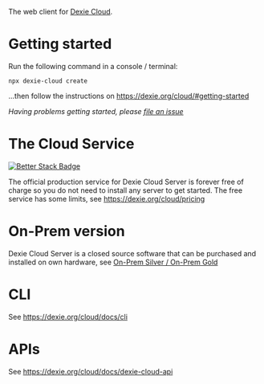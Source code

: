The web client for [Dexie Cloud](https://dexie.org/cloud/).

# Getting started

Run the following command in a console / terminal:

```
npx dexie-cloud create
```

...then follow the instructions on https://dexie.org/cloud/#getting-started

*Having problems getting started, please [file an issue](https://github.com/dexie/Dexie.js/issues/new)*

# The Cloud Service

[![Better Stack Badge](https://uptime.betterstack.com/status-badges/v2/monitor/jist.svg)](https://www.dexie-cloud-status.com)

The official production service for Dexie Cloud Server is forever free of charge so you do not need to install any server to get started. The free service has some limits, see https://dexie.org/cloud/pricing

# On-Prem version

Dexie Cloud Server is a closed source software that can be purchased and installed on own hardware, see [On-Prem Silver / On-Prem Gold](https://dexie.org/cloud/pricing)

# CLI

See https://dexie.org/cloud/docs/cli

# APIs

See https://dexie.org/cloud/docs/dexie-cloud-api
